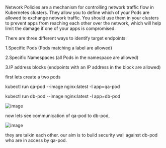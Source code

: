 Network Policies are a mechanism for controlling network traffic flow in Kubernetes clusters. They allow you to define which of your Pods are allowed to exchange network traffic. You should use them in your clusters to prevent apps from reaching each other over the network, which will help limit the damage if one of your apps is compromised.



There are three different ways to identify target endpoints:

1.Specific Pods (Pods matching a label are allowed)

2.Specific Namespaces (all Pods in the namespace are allowed)

3.IP address blocks (endpoints with an IP address in the block are allowed)



first lets create a two pods 

kubectl run qa-pod --image nginx:latest -l app=qa-pod 

kubectl run db-pod --image nginx:latest -l app=db-pod


![image](https://github.com/user-attachments/assets/2976b4dc-6fc6-4351-abc3-d8a4d6ffccd8)



now lets see communication of qa-pod to db-pod, 


![image](https://github.com/user-attachments/assets/bd412c89-08fb-495e-998d-e382e3b60cba)


they are talkin each other. our aim is to build security wall against db-pod who are in access by qa-pod. 






